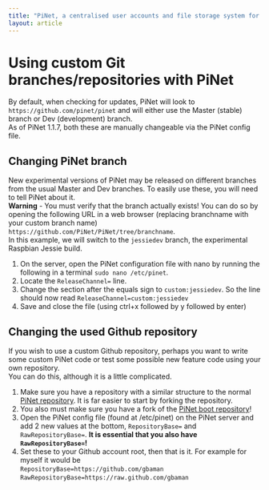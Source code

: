 ```yaml
---
title: "PiNet, a centralised user accounts and file storage system for a Raspberry Pi classroom."
layout: article
---
```

# Using custom Git branches/repositories with PiNet   
By default, when checking for updates, PiNet will look to ```https://github.com/pinet/pinet``` and will either use the Master (stable) branch or Dev (development) branch.   
As of PiNet 1.1.7, both these are manually changeable via the PiNet config file.    

## Changing PiNet branch    
New experimental versions of PiNet may be released on different branches from the usual Master and Dev branches. To easily use these, you will need to tell PiNet about it.     
**Warning** - You must verify that the branch actually exists! You can do so by opening the following URL in a web browser (replacing branchname with your custom branch name) ```https://github.com/PiNet/PiNet/tree/branchname```.      
In this example, we will switch to the ```jessiedev``` branch, the experimental Raspbian Jessie build.   
1. On the server, open the PiNet configuration file with nano by running the following in a terminal ```sudo nano /etc/pinet```.    
2. Locate the ```ReleaseChannel=``` line.   
3. Change the section after the equals sign to ```custom:jessiedev```. So the line should now read ```ReleaseChannel=custom:jessiedev```   
4. Save and close the file (using ctrl+x followed by y followed by enter)    

## Changing the used Github repository   
If you wish to use a custom Github repository, perhaps you want to write some custom PiNet code or test some possible new feature code using your own repository.   
You can do this, although it is a little complicated.
1. Make sure you have a repository with a similar structure to the normal [PiNet repository](https://github.com/pinet/pinet). It is far easier to start by forking the repository.   
2. You also must make sure you have a fork of the [PiNet boot repository](https://github.com/PiNet/PiNet-Boot)!    
3. Open the PiNet config file (found at /etc/pinet) on the PiNet server and add 2 new values at the bottom, ```RepositoryBase=``` and ```RawRepositoryBase=```. 
   **It is essential that you also have ```RawRepositoryBase=```!**     
4. Set these to your Github account root, then that is it. For example for myself it would be   
```RepositoryBase=https://github.com/gbaman```   
```RawRepositoryBase=https://raw.github.com/gbaman```   
